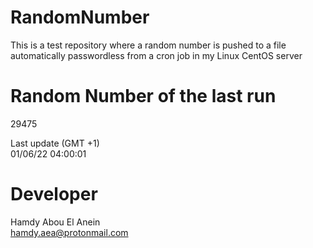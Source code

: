 # RandomNumber    
This is a test repository where a random number is pushed to a file automatically passwordless from a cron job in my Linux CentOS server    
# Random Number of the last run   
29475
      
Last update (GMT +1)    
01/06/22 04:00:01
# Developer    
Hamdy Abou El Anein   
hamdy.aea@protonmail.com
